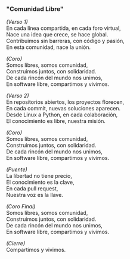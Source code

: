 ### **"Comunidad Libre"**

*(Verso 1)*  
En cada línea compartida, en cada foro virtual,  
Nace una idea que crece, se hace global.  
Contribuimos sin barreras, con código y pasión,  
En esta comunidad, nace la unión.

*(Coro)*  
Somos libres, somos comunidad,  
Construimos juntos, con solidaridad.  
De cada rincón del mundo nos unimos,  
En software libre, compartimos y vivimos.

*(Verso 2)*  
En repositorios abiertos, los proyectos florecen,  
En cada commit, nuevas soluciones aparecen.  
Desde Linux a Python, en cada colaboración,  
El conocimiento es libre, nuestra misión.

*(Coro)*  
Somos libres, somos comunidad,  
Construimos juntos, con solidaridad.  
De cada rincón del mundo nos unimos,  
En software libre, compartimos y vivimos.

*(Puente)*  
La libertad no tiene precio,  
El conocimiento es la clave,  
En cada pull request,  
Nuestra voz es la llave.

*(Coro Final)*  
Somos libres, somos comunidad,  
Construimos juntos, con solidaridad.  
De cada rincón del mundo nos unimos,  
En software libre, compartimos y vivimos.

*(Cierre)*  
Compartimos y vivimos.

